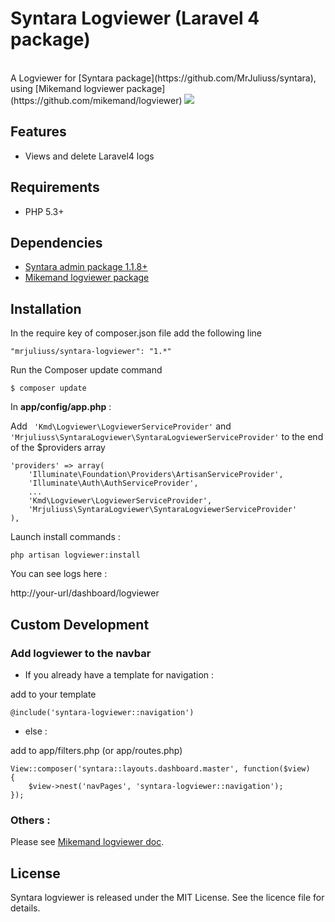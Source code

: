 # Syntara Logviewer (Laravel 4 package)

<br>
A Logviewer for [Syntara package](https://github.com/MrJuliuss/syntara), using [Mikemand logviewer package](https://github.com/mikemand/logviewer)


<img src="https://raw.github.com/MrJuliuss/syntara-logviewer/master/screenshots/logviewer.png" />

## Features

* Views and delete Laravel4 logs

## Requirements
* PHP 5.3+

## Dependencies

* [Syntara admin package 1.1.8+](https://github.com/MrJuliuss/syntara)
* [Mikemand logviewer package](https://github.com/mikemand/logviewer)

## Installation

In the require key of composer.json file add the following line

```"mrjuliuss/syntara-logviewer": "1.*"```

Run the Composer update command

```$ composer update```

In **app/config/app.php** :

Add  ``` 'Kmd\Logviewer\LogviewerServiceProvider'``` and  ```'Mrjuliuss\SyntaraLogviewer\SyntaraLogviewerServiceProvider'``` to the end of the $providers array

    'providers' => array(
        'Illuminate\Foundation\Providers\ArtisanServiceProvider',
        'Illuminate\Auth\AuthServiceProvider',
        ...
        'Kmd\Logviewer\LogviewerServiceProvider',
        'Mrjuliuss\SyntaraLogviewer\SyntaraLogviewerServiceProvider'
    ),

Launch install commands :

```php artisan logviewer:install```

You can see logs here :

http://your-url/dashboard/logviewer

## Custom Development

### Add logviewer to the navbar

- If you already have a template for navigation : 

add to your template

```@include('syntara-logviewer::navigation')```

- else : 

add to app/filters.php (or app/routes.php)

    View::composer('syntara::layouts.dashboard.master', function($view)
    {
        $view->nest('navPages', 'syntara-logviewer::navigation');
    });

### Others : 

Please see [Mikemand logviewer doc](https://github.com/mikemand/logviewer).

## License

Syntara logviewer is released under the MIT License. See the licence file for details.

